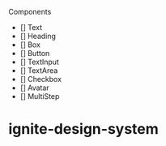 Components

- [] Text
- [] Heading
- [] Box
- [] Button
- [] TextInput
- [] TextArea
- [] Checkbox
- [] Avatar
- [] MultiStep
# ignite-design-system
